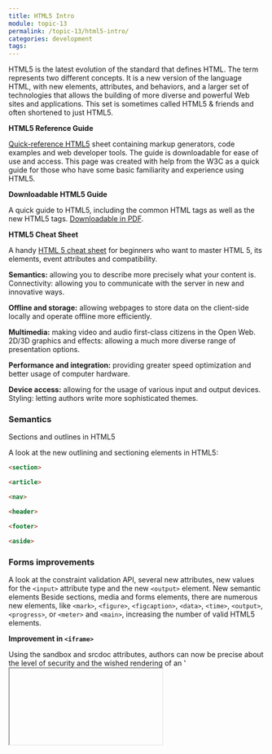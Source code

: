 ```yaml
---
title: HTML5 Intro
module: topic-13
permalink: /topic-13/html5-intro/
categories: development
tags:
---
```


<div class="divider-heading"></div>


HTML5 is the latest evolution of the standard that defines HTML. The term represents two different concepts. It is a new version of the language HTML, with new elements, attributes, and behaviors, and a larger set of technologies that allows the building of more diverse and powerful Web sites and applications. This set is sometimes called HTML5 & friends and often shortened to just HTML5.

**HTML5 Reference Guide**

<a href="https://www.tutorialspoint.com/html5/html5_quick_guide.htm" target="_new">Quick-reference HTML5</a> sheet containing markup generators, code examples and web developer tools. The guide is downloadable for ease of use and access. This page was created with help from the W3C as a quick guide for those who have some basic familiarity and experience using HTML5.

**Downloadable HTML5 Guide**

A quick guide to HTML5, including the common HTML tags as well as the new HTML5 tags. <a href="https://www.doc-developpement-durable.org/file/Projets-informatiques/cours-&-manuels-informatiques/htm-html-xml-ccs/HTML5%20Pocket%20Reference,%205th%20Edition.pdf" target="_new">Downloadable in PDF</a>.

**HTML5 Cheat Sheet**

A handy <a href="https://tuftsdev.github.io/WebProgramming/notes/html5-cheat-sheet.pdf" target="_new">HTML 5 cheat sheet</a> for beginners who want to master HTML 5, its elements, event attributes and compatibility.


**Semantics:** allowing you to describe more precisely what your content is.
Connectivity: allowing you to communicate with the server in new and innovative ways.

**Offline and storage:** allowing webpages to store data on the client-side locally and operate offline more efficiently.

**Multimedia:** making video and audio first-class citizens in the Open Web.
2D/3D graphics and effects: allowing a much more diverse range of presentation options.

**Performance and integration:** providing greater speed optimization and better usage of computer hardware.

**Device access:** allowing for the usage of various input and output devices.
Styling: letting authors write more sophisticated themes.

### Semantics

Sections and outlines in HTML5

A look at the new outlining and sectioning elements in HTML5: 

```html
<section>

<article>

<nav>

<header>

<footer>

<aside>
```

### Forms improvements

A look at the constraint validation API, several new attributes, new values for the `<input>` attribute type and the new `<output>` element.
New semantic elements
Beside sections, media and forms elements, there are numerous new elements, like `<mark>`, `<figure>`, `<figcaption>`, `<data>`, `<time>`, `<output>`, `<progress>`, or `<meter>` and `<main>`, increasing the number of valid HTML5 elements.

**Improvement in `<iframe>`**

Using the sandbox and srcdoc attributes, authors can now be precise about the level of security and the wished rendering of an '<iframe>' element.

**MathML**

Allows directly embedding mathematical formulas.

**HTML5-compliant parser**

The parser, which turns the bytes of an HTML document into a DOM, has been extended and now precisely defines the behavior to use in all cases, even when faced with invalid HTML. This leads to far greater predictability and interoperability between HTML5-compliant browsers.

### Connectivity

**Web Sockets**

Allows creating a permanent connection between the page and the server and to exchange non-HTML data through that means.

**Server-sent events**

Allows a server to push events to a client, rather than the classical paradigm where the server could send data only in response to a client's request.

### WebRTC

This technology, where RTC stands for Real-Time Communication, allows connecting to other people and controlling videoconferencing directly in the browser, without the need for a plugin or an external application.

### Offline & storage

**Offline resources: The application cache**

Firefox fully supports the HTML5 offline resource specification. Most others have offline resource support at some level.

**Online and offline events**

Firefox 3 supports WHATWG online and offline events, which let applications and extensions detect whether or not there's an active Internet connection, as well as to detect when the connection goes up and down.
WHATWG client-side session and persistent storage (aka DOM storage)
Client-side session and persistent storage allows web applications to store structured data on the client side.

**IndexedDB**

IndexedDB is a web standard for the storage of significant amounts of structured data in the browser and for high performance searches on this data using indexes.

**Using files from web applications**

Support for the new HTML5 File API has been added to Gecko, making it possible for web applications to access local files selected by the user. This includes support for selecting multiple files using the `<input>` of type file HTML element's new multiple attribute. There also is FileReader.

### Multimedia

**Using HTML5 audio and video**

The `<audio>` and `<video>` elements embed and allow the manipulation of new multimedia content.

**WebRTC**

This technology, where RTC stands for Real-Time Communication, allows connecting to other people and controlling videoconferencing directly in the browser, without the need for a plugin or an external application.

**Track and WebVTT**

The `<track>` element allows subtitles and chapters. WebVTT is a text track format.

**2D/3D graphics AND effects**

The HTML5 text API is now supported by `<canvas>` elements.

### WebGL

WebGL brings 3D graphics to the Web by introducing an API that closely conforms to OpenGL ES 2.0 that can be used in HTML5 `<canvas>` elements.

**SVG**

An XML-based format of vectorial images that can directly be embedded in the HTML.

### Performance and Integration

**Web Workers**

Allows delegation of JavaScript evaluation to background threads, allowing these activities to prevent slowing down interactive events.

**XMLHttpRequest level 2**

Allows fetching asynchronously some parts of the page, allowing it to display dynamic content, varying according to the time and user actions. This is the technology behind Ajax.

**JIT-compiling JavaScript engines**

The new generation of JavaScript engines is much more powerful, leading to greater performance.

**History API**

Allows the manipulation of the browser history. This is especially useful for pages loading interactively new information.

The contentEditable Attribute: Transform your website to a wiki!
HTML5 has standardized the contentEditable attribute. Learn more about this feature.

**Drag and drop**

The HTML5 drag and drop API allows support for dragging and dropping items within and between web sites. This also provides a simpler API for use by extensions and Mozilla-based applications.

**Focus management in HTML**

The new HTML5 activeElement and hasFocus attributes are supported.
Web-based protocol handlers

You can now register web applications as protocol handlers using the navigator.registerProtocolHandler() method.

**requestAnimationFrame**

Allows control of animations rendering to obtain optimal performance.
Fullscreen API

Controls the usage of the whole screen for a Web page or application, without the browser UI displayed.

**Pointer Lock API**

Allows locking the pointer to the content, so games and similar applications don't lose focus when the pointer reaches the window limit.

### Device access

**Using the Camera API**

Allows using, manipulating, and storing an image from the computer's camera.

**Touch events**

Handlers to react to events created by a user pressing touch screens.

**Using geolocation**

Let browsers locate the position of the user using geolocation.

**Detecting device orientation**

Get the information when the device on which the browser runs changes orientation. This can be used as an input device (e.g., to make games that react to the position of the device) or to adapt the layout of a page to the orientation of the screen (portrait or landscape).

### Styling

CSS has been extended to be able to style elements in a much more complex way. This is often referred as CSS3, though CSS is not a monolithic specification any more and the different modules are not all at level 3: some are at level 1 and others at level 4, with all the intermediate levels covered.

**New background styling features**

It is now possible to put shadows on elements using box-shadow, multiple backgrounds, and CSS filters. You can learn more about these by reading Advanced box effects.

**More fancy borders**

Not only it is now possible to use images to style borders, using border-image and its associated longhand properties, but rounded borders are supported via the border-radius property.

**Animating your style**

Using CSS Transitions to animate between different states or using CSS Animations to animate parts of the page without a triggering event, you can now control mobile elements on your page.

**Typography improvement**

Authors have better control to reach better typography. They can control text-overflow and hyphenation, but also can add a shadow to it or control more precisely its decorations. Custom typefaces can be downloaded and applied thanks to the new @font-face at-rule.

**New presentational layouts**

In order to improve the flexibility of designs, two new layouts have been added: the CSS multi-column layouts and CSS flexible box layout.
